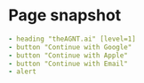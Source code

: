 # Page snapshot

```yaml
- heading "theAGNT.ai" [level=1]
- button "Continue with Google"
- button "Continue with Apple"
- button "Continue with Email"
- alert
```
